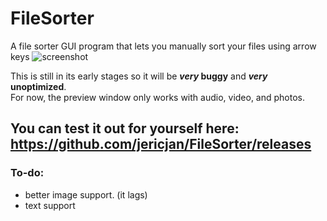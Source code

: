 # FileSorter


A file sorter GUI program that lets you manually sort your files using arrow keys
![screenshot](https://i.imgur.com/06cvNH0.png)


This is still in its early stages so it will be **_very_ buggy** and **_very_ unoptimized**.  
For now, the preview window only works with audio, video, and photos.

## You can test it out for yourself here: https://github.com/jericjan/FileSorter/releases

### To-do:
- better image support. (it lags)
- text support
